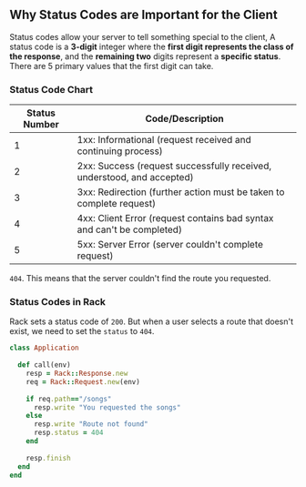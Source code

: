 ## Why Status Codes are Important for the Client

Status codes allow your server to tell something special to the client, A status code is a **3-digit** integer where the **first digit represents the class of the response**, and the **remaining two** digits represent a **specific status**. There are 5 primary values that the first digit can take.

### Status Code Chart

| Status Number | Code/Description                                             |
| ------------- | ------------------------------------------------------------ |
| 1             | 1xx: Informational (request received and continuing process) |
| 2             | 2xx: Success (request successfully received, understood, and accepted) |
| 3             | 3xx: Redirection (further action must be taken to complete request) |
| 4             | 4xx: Client Error (request contains bad syntax and can't be completed) |
| 5             | 5xx: Server Error (server couldn't complete request)         |

`404`. This means that the server couldn't find the route you requested.

### Status Codes in Rack

Rack sets a status code of `200`. But when a user selects a route that doesn't exist, we need to set the `status` to `404`.

```ruby
class Application
 
  def call(env)
    resp = Rack::Response.new
    req = Rack::Request.new(env)
 
    if req.path=="/songs"
      resp.write "You requested the songs"
    else
      resp.write "Route not found"
      resp.status = 404
    end
 
    resp.finish
  end
end
```

